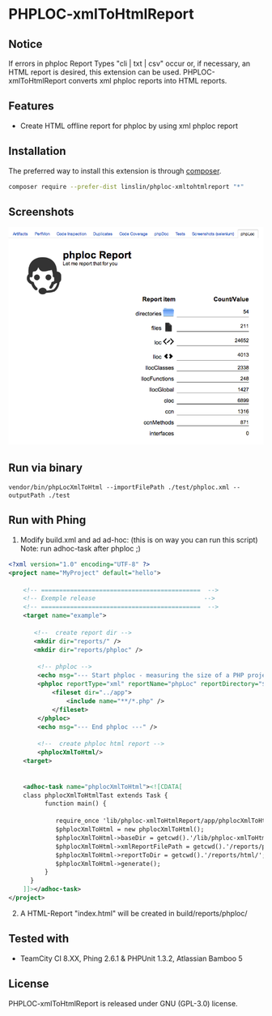 # PHPLOC-xmlToHtmlReport


## Notice
If errors in phploc Report Types "cli | txt | csv" occur or, if necessary, an HTML report is desired, this extension can be used. 
PHPLOC-xmlToHtmlReport converts xml phploc reports into HTML reports.

## Features

- Create HTML offline report for phploc by using xml phploc report

## Installation

The preferred way to install this extension is through [composer](http://getcomposer.org/download/).

```bash
composer require --prefer-dist linslin/phploc-xmltohtmlreport "*"
```

## Screenshots

![ScreenShot](https://raw.githubusercontent.com/linslin/phploc-xmlToHtmlReport/master/art/screen1.png)


## Run via binary
```
vendor/bin/phpLocXmlToHtml --importFilePath ./test/phploc.xml --outputPath ./test
```

## Run with Phing

1. Modify build.xml and ad ad-hoc: (this is on way you can run this script) Note: run adhoc-task after phploc ;)
```xml
<?xml version="1.0" encoding="UTF-8" ?>
<project name="MyProject" default="hello">

    <!-- ============================================  -->
    <!-- Exemple release                              -->
    <!-- ============================================  -->
    <target name="example">
    
       <!--  create report dir -->
       <mkdir dir="reports/" />
       <mkdir dir="reports/phploc" />
       
        <!-- phploc -->
        <echo msg="--- Start phploc - measuring the size of a PHP project. ---" />
        <phploc reportType="xml" reportName="phpLoc" reportDirectory="${phing.dir}/reports" countTests="true">
            <fileset dir="../app">
                <include name="**/*.php" />
            </fileset>
        </phploc>
        <echo msg="--- End phploc ---" />
    
        <!--  create phploc html report -->
        <phplocXmlToHtml/>
    <target> 
        

    <adhoc-task name="phplocXmlToHtml"><![CDATA[
    class phplocXmlToHtmlTast extends Task {
          function main() {
          
             require_once 'lib/phploc-xmlToHtmlReport/app/phplocXmlToHtml.php';
             $phplocXmlToHtml = new phplocXmlToHtml();
             $phplocXmlToHtml->baseDir = getcwd().'/lib/phploc-xmlToHtmlReport/app'; // absolute/relative path of lib.
             $phplocXmlToHtml->xmlReportFilePath = getcwd().'/reports/phpLoc.xml'; //input dir of phploc xml report
             $phplocXmlToHtml->reportToDir = getcwd().'/reports/html/'; //output of dir of HTML Report
             $phplocXmlToHtml->generate();
          }
      }
    ]]></adhoc-task>
</project> 
```

2. A HTML-Report "index.html" will be created in build/reports/phploc/


## Tested with

- TeamCity CI 8.XX, Phing 2.6.1 & PHPUnit 1.3.2, Atlassian Bamboo 5

## License
PHPLOC-xmlToHtmlReport is released under GNU (GPL-3.0) license.
